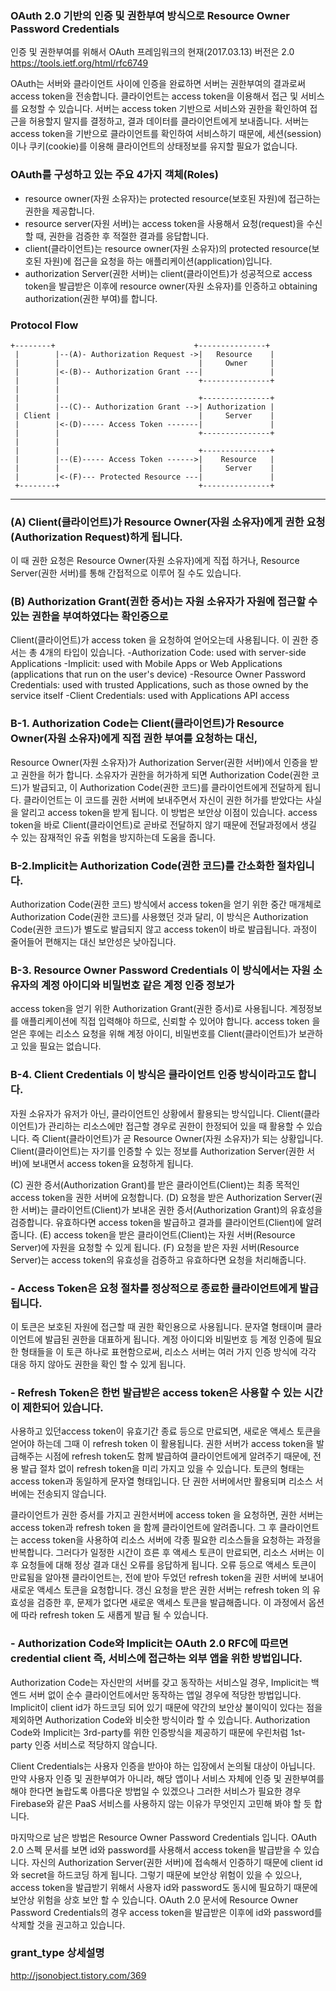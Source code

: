 ### OAuth 2.0 기반의 인증 및 권한부여 방식으로 Resource Owner Password Credentials
인증 및 권한부여를 위해서 OAuth 프레임워크의 현재(2017.03.13) 버전은 2.0
https://tools.ietf.org/html/rfc6749

OAuth는 서버와 클라이언트 사이에 인증을 완료하면 서버는 권한부여의 결과로써 access token을 전송합니다. 
클라이언트는 access token을 이용해서 접근 및 서비스를 요청할 수 있습니다. 
서버는 access token 기반으로 서비스와 권한을 확인하여 접근을 허용할지 말지를 결정하고, 결과 데이터를 클라이언트에게 보내줍니다. 
서버는 access token을 기반으로 클라이언트를 확인하여 서비스하기 때문에, 
세션(session)이나 쿠키(cookie)를 이용해 클라이언트의 상태정보를 유지할 필요가 없습니다.

### OAuth를 구성하고 있는 주요 4가지 객체(Roles)
- resource owner(자원 소유자)는 protected resource(보호된 자원)에 접근하는 권한을 제공합니다.
- resource server(자원 서버)는 access token을 사용해서 요청(request)을 수신할 때, 권한을 검증한 후 적절한 결과를 응답합니다.
- client(클라이언트)는 resource owner(자원 소유자)의 protected resource(보호된 자원)에 접근을 요청을 하는 애플리케이션(application)입니다.
- authorization Server(권한 서버)는 client(클라이언트)가 성공적으로 access token을 발급받은 이후에 resource owner(자원 소유자)를 인증하고 
obtaining authorization(권한 부여)를 합니다.

### Protocol Flow
    +--------+                               +---------------+
     |        |--(A)- Authorization Request ->|   Resource    |
     |        |                               |     Owner     |
     |        |<-(B)-- Authorization Grant ---|               |
     |        |                               +---------------+
     |        |
     |        |                               +---------------+
     |        |--(C)-- Authorization Grant -->| Authorization |
     | Client |                               |     Server    |
     |        |<-(D)----- Access Token -------|               |
     |        |                               +---------------+
     |        |
     |        |                               +---------------+
     |        |--(E)----- Access Token ------>|    Resource   |
     |        |                               |     Server    |
     |        |<-(F)--- Protected Resource ---|               |
     +--------+                               +---------------+

---
### (A) Client(클라이언트)가 Resource Owner(자원 소유자)에게 권한 요청(Authorization Request)하게 됩니다. 
이 때 권한 요청은 Resource Owner(자원 소유자)에게 직접 하거나, Resource Server(권한 서버)를 통해 간접적으로 이루어 질 수도 있습니다.

### (B) Authorization Grant(권한 증서)는 자원 소유자가 자원에 접근할 수 있는 권한을 부여하였다는 확인증으로 
Client(클라이언트)가 access token 을 요청하여 얻어오는데 사용됩니다. 이 권한 증서는 총 4개의 타입이 있습니다. 
-Authorization Code: used with server-side Applications
-Implicit: used with Mobile Apps or Web Applications (applications that run on the user's device)
-Resource Owner Password Credentials: used with trusted Applications, such as those owned by the service itself
-Client Credentials: used with Applications API access

### B-1. Authorization Code는 Client(클라이언트)가 Resource Owner(자원 소유자)에게 직접 권한 부여를 요청하는 대신, 
Resource Owner(자원 소유자)가 Authorization Server(권한 서버)에서 인증을 받고 권한을 허가 합니다. 
소유자가 권한을 허가하게 되면 Authorization Code(권한 코드)가 발급되고, 이 Authorization Code(권한 코드)를 클라이언트에게 전달하게 됩니다. 
클라이언트는 이 코드를 권한 서버에 보내주면서 자신이 권한 허가를 받았다는 사실을 알리고 access token을 받게 됩니다. 
이 방법은 보안상 이점이 있습니다. 
access token을 바로 Client(클라이언트)로 곧바로 전달하지 않기 때문에 전달과정에서 생길 수 있는 잠재적인 유출 위험을 방지하는데 도움을 줍니다.

### B-2.Implicit는 Authorization Code(권한 코드)를 간소화한 절차입니다. 
Authorization Code(권한 코드) 방식에서 access token을 얻기 위한 중간 매개체로 Authorization Code(권한 코드)를 사용했던 것과 달리, 
이 방식은 Authorization Code(권한 코드)가 별도로 발급되지 않고 access token이 바로 발급됩니다. 
과정이 줄어들어 편해지는 대신 보안성은 낮아집니다.

### B-3. Resource Owner Password Credentials 이 방식에서는 자원 소유자의 계정 아이디와 비밀번호 같은 계정 인증 정보가 
access token을 얻기 위한 Authorization Grant(권한 증서)로 사용됩니다. 
계정정보를 애플리케이션에 직접 입력해야 하므로, 신뢰할 수 있어야 합니다. 
access token 을 얻은 후에는 리소스 요청을 위해 계정 아이디, 비밀번호를 Client(클라이언트)가 보관하고 있을 필요는 없습니다.

### B-4. Client Credentials 이 방식은 클라이언트 인증 방식이라고도 합니다. 
자원 소유자가 유저가 아닌, 클라이언트인 상황에서 활용되는 방식입니다.
Client(클라이언트)가 관리하는 리소스에만 접근할 경우로 권한이 한정되어 있을 때 활용할 수 있습니다.
즉 Client(클라이언트)가 곧 Resource Owner(자원 소유자)가 되는 상황입니다.
Client(클라이언트)는 자기를 인증할 수 있는 정보를 Authorization Server(권한 서버)에 보내면서 access token을 요청하게 됩니다.

(C) 권한 증서(Authorization Grant)를 받은 클라이언트(Client)는 최종 목적인 access token을 권한 서버에 요청합니다.
(D) 요청을 받은 Authorization Server(권한 서버)는 클라이언트(Client)가 보내온 권한 증서(Authorization Grant)의 유효성을 검증합니다. 
유효하다면 access token을 발급하고 결과를 클라이언트(Client)에 알려줍니다.
(E) access token을 받은 클라이언트(Client)는 자원 서버(Resource Server)에 자원을 요청할 수 있게 됩니다.
(F) 요청을 받은 자원 서버(Resource Server)는 access token의 유효성을 검증하고 유효하다면 요청을 처리해줍니다.

### - Access Token은 요청 절차를 정상적으로 종료한 클라이언트에게 발급됩니다. 
이 토큰은 보호된 자원에 접근할 때 권한 확인용으로 사용됩니다. 
문자열 형태이며 클라이언트에 발급된 권한을 대표하게 됩니다. 
계정 아이디와 비밀번호 등 계정 인증에 필요한 형태들을 이 토큰 하나로 표현함으로써, 
리소스 서버는 여러 가지 인증 방식에 각각 대응 하지 않아도 권한을 확인 할 수 있게 됩니다.

### - Refresh Token은 한번 발급받은 access token은 사용할 수 있는 시간이 제한되어 있습니다. 
사용하고 있던access token이 유효기간 종료 등으로 만료되면, 새로운 액세스 토큰을 얻어야 하는데 그때 이 refresh token 이 활용됩니다. 
권한 서버가 access token을 발급해주는 시점에 refresh token도 함께 발급하여 클라이언트에게 알려주기 때문에, 
전용 발급 절차 없이 refresh token을 미리 가지고 있을 수 있습니다. 토큰의 형태는 access token과 동일하게 문자열 형태입니다. 
단 권한 서버에서만 활용되며 리소스 서버에는 전송되지 않습니다.

클라이언트가 권한 증서를 가지고 권한서버에 access token 을 요청하면, 
권한 서버는 access token과 refresh token 을 함께 클라이언트에 알려줍니다. 
그 후 클라이언트는 access token을 사용하여 리소스 서버에 각종 필요한 리소스들을 요청하는 과정을 반복합니다. 
그러다가 일정한 시간이 흐른 후 액세스 토큰이 만료되면, 리소스 서버는 이후 요청들에 대해 정상 결과 대신 오류를 응답하게 됩니다. 
오류 등으로 액세스 토큰이 만료됨을 알아챈 클라이언트는, 전에 받아 두었던 refresh token을 권한 서버에 보내어 새로운 액세스 토큰을 요청합니다. 
갱신 요청을 받은 권한 서버는 refresh token 의 유효성을 검증한 후, 문제가 없다면 새로운 액세스 토큰을 발급해줍니다.
이 과정에서 옵션에 따라 refresh token 도 새롭게 발급 될 수 있습니다.

### - Authorization Code와 Implicit는 OAuth 2.0 RFC에 따르면 credential client 즉, 서비스에 접근하는 외부 앱을 위한 방법입니다. 
Authorization Code는 자신만의 서버를 갖고 동작하는 서비스일 경우, 
Implicit는 백엔드 서버 없이 순수 클라이언트에서만 동작하는 앱일 경우에 적당한 방법입니다. 
Implicit이 client id가 하드코딩 되어 있기 때문에 약간의 보안상 불이익이 있다는 점을 제외하면 Authorization Code와 비슷한 방식이라 할 수 있습니다.
Authorization Code와 Implicit는 3rd-party를 위한 인증방식을 제공하기 때문에 우린처럼 1st-party 인증 서비스로 적당하지 않습니다.

Client Credentials는 사용자 인증을 받아야 하는 입장에서 논의될 대상이 아닙니다. 
만약 사용자 인증 및 권한부여가 아니라, 해당 앱이나 서비스 자체에 인증 및 권한부여를 해야 한다면 놀랍도록 아름다운 방법일 수 있겠으나 
그러한 서비스가 필요한 경우 Firebase와 같은 PaaS 서비스를 사용하지 않는 이유가 무엇인지 고민해 봐야 할 듯 합니다.

마지막으로 남은 방법은 Resource Owner Password Credentials 입니다. 
OAuth 2.0 스펙 문서를 보면 id와 password를 사용해서 access token을 발급받을 수 있습니다. 
자신의 Authorization Server(권한 서버)에 접속해서 인증하기 때문에 client id 와 secret을 하드코딩 하게 됩니다. 
그렇기 때문에 보안상 위험이 있을 수 있으나, access token을 발급받기 위해서 사용자 id와 password도 동시에 필요하기 때문에 
보안상 위험을 상호 보안 할 수 있습니다. 
OAuth 2.0 문서에 Resource Owner Password Credentials의 경우 access token을 발급받은 이후에 id와 password를 삭제할 것을 권고하고 있습니다.

### grant_type 상세설명
http://jsonobject.tistory.com/369
